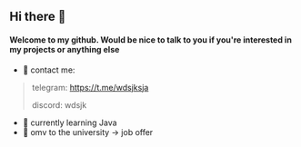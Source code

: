 ## Hi there 👋

#### Welcome to my github. Would be nice to talk to you if you're interested in my projects or anything else

- 💬 contact me:
>telegram: https://t.me/wdsjksja
>
>discord: wdsjk
- 📖 currently learning Java
- 🌠 omv to the university -> job offer
